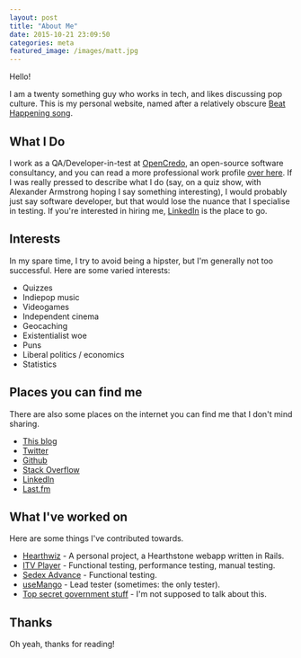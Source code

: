 ```yaml
---
layout: post
title: "About Me"
date: 2015-10-21 23:09:50
categories: meta
featured_image: /images/matt.jpg
---
```


Hello!

I am a twenty something guy who works in tech, and likes discussing pop culture. This is my personal website, named after a relatively obscure [Beat Happening song](https://youtu.be/NTZ7duah7aM).

What I Do
---------

I work as a QA/Developer-in-test at [OpenCredo](https://www.opencredo.com/), an open-source software consultancy, and you can read a more professional work profile [over here](https://www.opencredo.com/company/people/matthew-long/). If I was really pressed to describe what I do (say, on a quiz show, with Alexander Armstrong hoping I say something interesting), I would probably just say software developer, but that would lose the nuance that I specialise in testing. If you're interested in hiring me, [LinkedIn](https://www.linkedin.com/in/burythehammer) is the place to go.

Interests
---------

In my spare time, I try to avoid being a hipster, but I'm generally not too successful. Here are some varied interests:

* Quizzes
* Indiepop music
* Videogames
* Independent cinema
* Geocaching
* Existentialist woe
* Puns
* Liberal politics / economics
* Statistics

Places you can find me
----------------------

There are also some places on the internet you can find me that I don't mind sharing.

* [This blog](http://blog.burythehammer.com/)
* [Twitter](https://twitter.com/burythehammer)
* [Github](https://github.com/burythehammer/)
* [Stack Overflow](http://stackoverflow.com/users/976718/burythehammer)
* [LinkedIn](https://www.linkedin.com/in/burythehammer)
* [Last.fm](http://www.last.fm/user/burythehammer)

What I've worked on
------------------

Here are some things I've contributed towards.

* [Hearthwiz](https://hearthwiz.herokuapp.com/) - A personal project, a Hearthstone webapp written in Rails.
* [ITV Player](http://beta.itv.com/itvplayer/) - Functional testing, performance testing, manual testing.
* [Sedex Advance](http://www.sedexglobal.com/introducing-sedex-advance/) - Functional testing.
* [useMango](http://infuse.it/test-tools/usemango/about/) - Lead tester (sometimes: the only tester).
* [Top secret government stuff](https://youtu.be/6iaR3WO71j4) - I'm not supposed to talk about this.

Thanks
------

Oh yeah, thanks for reading!
